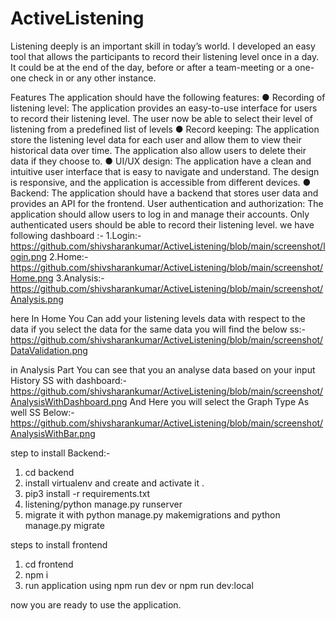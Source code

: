 # ActiveListening
Listening deeply is an important skill in today’s world. I developed an easy tool
that allows the participants to record their listening level once in a day. It could be at the end of
the day, before or after a team-meeting or a one-one check in or any other instance.

Features
The application should have the following features:
● Recording of listening level: The application provides an easy-to-use interface for
users to record their listening level. The user now be able to select their level of listening
from a predefined list of levels
● Record keeping: The application store the listening level data for each user and
allow them to view their historical data over time. The application also allow users
to delete their data if they choose to.
● UI/UX design: The application have a clean and intuitive user interface that is easy
to navigate and understand. The design is responsive, and the application is accessible from different devices.
● Backend: The application should have a backend that stores user data and provides an API
for the frontend.
User authentication and authorization: The application should allow users to log in and
manage their accounts. Only authenticated users should be able to record their listening
level.
we have following dashboard :-
1.Login:- https://github.com/shivsharankumar/ActiveListening/blob/main/screenshot/login.png
2.Home:- https://github.com/shivsharankumar/ActiveListening/blob/main/screenshot/Home.png
3.Analysis:- https://github.com/shivsharankumar/ActiveListening/blob/main/screenshot/Analysis.png

here In Home You Can add your listening levels data with respect to the data if you select the data for the same data you will find the below ss:- https://github.com/shivsharankumar/ActiveListening/blob/main/screenshot/DataValidation.png

in Analysis Part You can see that you an analyse data based on your input History SS with dashboard:- https://github.com/shivsharankumar/ActiveListening/blob/main/screenshot/AnalysisWithDashboard.png
And Here you will select the Graph Type As well SS Below:- https://github.com/shivsharankumar/ActiveListening/blob/main/screenshot/AnalysisWithBar.png

step to install Backend:-
1. cd backend
2. install virtualenv and create and activate it .
3. pip3 install -r requirements.txt
4. listening/python manage.py runserver
5. migrate it with python manage.py makemigrations and python manage.py migrate

   
steps to install frontend
1. cd frontend
2. npm i
3. run application using npm run dev or npm run dev:local

now you are ready to use the application.

